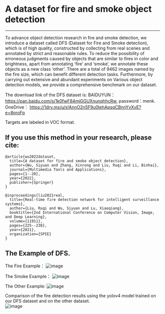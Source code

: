 # A dataset for fire and smoke object detection
---
To advance object detection research in fire and smoke detection, we introduce a dataset called DFS (Dataset for Fire and Smoke detection), which is of high quality, constructed by collecting from real scenes and annotated by strict and reasonable rules. To reduce the possibility of erroneous judgments caused by objects that are similar to fires in color and brightness, apart from annotating ‘fire’ and ‘smoke’, we annotate these objects as a new class ‘other’. There are a total of 9462
images named by the fire size, which can benefit different detection tasks. Furthermore, by carrying out extensive and abundant experiments on Various object detection models, we provide a comprehensive benchmark on our dataset.

The download link of the DFS dataset is: BAIDUYUN： https://pan.baidu.com/s/1k0fwF84mjGGUXnunqhhcRw, password：menk. OneDrive： https://1drv.ms/u/s!AnnO2n5F9u0IehApsqCBnnYvXvE?e=8nroFp 

Targets are labeled in VOC format.  

If you use this method in your research, please cite:
---

```
@article{wu2022dataset,  
  title={A dataset for fire and smoke object detection},  
  author={Wu, Siyuan and Zhang, Xinrong and Liu, Ruqi and Li, Binhai},  
  journal={Multimedia Tools and Applications},  
  pages={1--20},  
  year={2022},  
  publisher={Springer}  
}
```

```
@inproceedings{liu2021real,  
  title={Real-time fire detection network for intelligent surveillance systems},  
  author={Liu, Ruqi and Wu, Siyuan and Lu, Xiaoqiang},  
  booktitle={2nd International Conference on Computer Vision, Image, and Deep Learning},  
  volume={11911},  
  pages={225--238},  
  year={2021},  
  organization={SPIE}  
}
```


The Example of DFS.
---

The Fire Example：
![image](https://github.com/siyuanwu/DFS-FIRE-SMOKE-Dataset/blob/main/Figure/fire.png)

The Smoke Example：
![image](https://github.com/siyuanwu/DFS-FIRE-SMOKE-Dataset/blob/main/Figure/smoke.png)

The Other Example:
![image](https://github.com/siyuanwu/DFS-FIRE-SMOKE-Dataset/blob/main/Figure/other.png)

Comparison of the fire detection results using the yolov4 model trained on our DFS dataset and on
the other dataset.  
![image](https://github.com/siyuanwu/DFS-FIRE-SMOKE-Dataset/blob/main/Figure/comparison.png)
